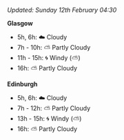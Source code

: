 *Updated: Sunday 12th February 04:30*

**Glasgow**

* 5h, 6h: :cloud: Cloudy
* 7h - 10h: :partly_sunny: Partly Cloudy
* 11h - 15h: :cyclone: Windy (:partly_sunny:)
* 16h: :partly_sunny: Partly Cloudy

**Edinburgh**

* 5h, 6h: :cloud: Cloudy
* 7h - 12h: :partly_sunny: Partly Cloudy
* 13h - 15h: :cyclone: Windy (:partly_sunny:)
* 16h: :partly_sunny: Partly Cloudy
